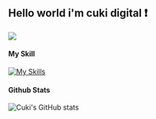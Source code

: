 ## Hello world i'm cuki digital ❗
  <img src="https://files.catbox.moe/6k63nd.jpg" />
  
#### My Skill
[![My Skills](https://skillicons.dev/icons?i=js,html,css,python)](https://skillicons.dev)

#### Github Stats
![Cuki's GitHub stats](https://github-readme-stats.vercel.app/api?username=Dnn-Yyy&show=reviews,discussions_started,discussions_answered,prs_merged,prs_merged_percentage)

